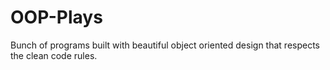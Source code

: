# OOP-Plays
Bunch of programs built with beautiful object oriented design that respects the clean code rules.
